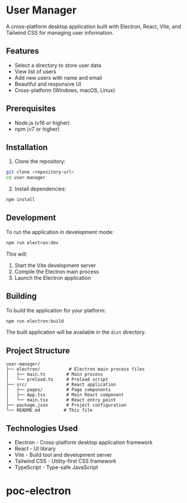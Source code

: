 # User Manager

A cross-platform desktop application built with Electron, React, Vite, and Tailwind CSS for managing user information.

## Features

- Select a directory to store user data
- View list of users
- Add new users with name and email
- Beautiful and responsive UI
- Cross-platform (Windows, macOS, Linux)

## Prerequisites

- Node.js (v16 or higher)
- npm (v7 or higher)

## Installation

1. Clone the repository:

```bash
git clone <repository-url>
cd user-manager
```

2. Install dependencies:

```bash
npm install
```

## Development

To run the application in development mode:

```bash
npm run electron:dev
```

This will:

1. Start the Vite development server
2. Compile the Electron main process
3. Launch the Electron application

## Building

To build the application for your platform:

```bash
npm run electron:build
```

The built application will be available in the `dist` directory.

## Project Structure

```
user-manager/
├── electron/           # Electron main process files
│   ├── main.ts        # Main process
│   └── preload.ts     # Preload script
├── src/               # React application
│   ├── pages/         # Page components
│   ├── App.tsx        # Main React component
│   └── main.tsx       # React entry point
├── package.json       # Project configuration
└── README.md         # This file
```

## Technologies Used

- Electron - Cross-platform desktop application framework
- React - UI library
- Vite - Build tool and development server
- Tailwind CSS - Utility-first CSS framework
- TypeScript - Type-safe JavaScript
# poc-electron
